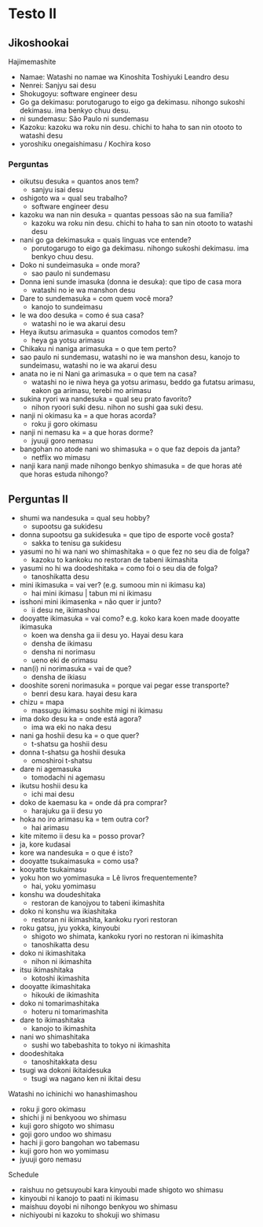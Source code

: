 # Testo II

## Jikoshookai

Hajimemashite

- Namae: Watashi no namae wa Kinoshita Toshiyuki Leandro desu
- Nenrei: Sanjyu sai desu
- Shokugoyu: software engineer desu
- Go ga dekimasu: porutogarugo to eigo ga dekimasu. nihongo sukoshi dekimasu. ima benkyo chuu desu.
- ni sundemasu: São Paulo ni sundemasu
- Kazoku: kazoku wa roku nin desu. chichi to haha to san nin otooto to watashi desu
- yoroshiku onegaishimasu / Kochira koso

### Perguntas

- oikutsu desuka = quantos anos tem?
  - sanjyu isai desu
- oshigoto wa = qual seu trabalho?
  - software engineer desu
- kazoku wa nan nin desuka = quantas pessoas são na sua familia?
  - kazoku wa roku nin desu. chichi to haha to san nin otooto to watashi desu
- nani go ga dekimasuka = quais linguas vce entende?
  - porutogarugo to eigo ga dekimasu. nihongo sukoshi dekimasu. ima benkyo chuu desu.
- Doko ni sundeimasuka = onde mora?
  - sao paulo ni sundemasu
- Donna ieni sunde imasuka (donna ie desuka): que tipo de casa mora
  - watashi no ie wa manshon desu
- Dare to sundemasuka = com quem você mora?
  - kanojo to sundeimasu
- Ie wa doo desuka = como é sua casa?
  - watashi no ie wa akarui desu
- Heya ikutsu arimasuka = quantos comodos tem?
  - heya ga yotsu arimasu
- Chikaku ni naniga arimasuka = o que tem perto?
- sao paulo ni sundemasu, watashi no ie wa manshon desu, kanojo to sundeimasu, watashi no ie wa akarui desu
- anata no ie ni Nani ga arimasuka = o que tem na casa?
  - watashi no ie niwa heya ga yotsu arimasu, beddo ga futatsu arimasu, eakon ga arimasu, terebi mo arimasu
- sukina ryori wa nandesuka = qual seu prato favorito?
  - nihon ryoori suki desu. nihon no sushi gaa suki desu.
- nanji ni okimasu ka = a que horas acorda?
  - roku ji goro okimasu
- nanji ni nemasu ka = a que horas dorme?
  - jyuuji goro nemasu
- bangohan no atode nani wo shimasuka = o que faz depois da janta?
  - netflix wo mimasu
- nanji kara nanji made nihongo benkyo shimasuka = de que horas até que horas estuda nihongo?

## Perguntas II

- shumi wa nandesuka = qual seu hobby?
  - supootsu ga sukidesu
- donna supootsu ga sukidesuka = que tipo de esporte você gosta?
  - sakka to tenisu ga sukidesu
- yasumi no hi wa nani wo shimashitaka = o que fez no seu dia de folga?
  - kazoku to kankoku no restoran de tabeni ikimashita
- yasumi no hi wa doodeshitaka = como foi o seu dia de folga?
  - tanoshikatta desu
- mini ikimasuka = vai ver? (e.g. sumoou min ni ikimasu ka)
  - hai mini ikimasu | tabun mi ni ikimasu
- isshoni mini ikimasenka = não quer ir junto?
  - ii desu ne, ikimashou
- dooyatte ikimasuka = vai como? e.g. koko kara koen made dooyatte ikimasuka
  - koen wa densha ga ii desu yo. Hayai desu kara
  - densha de ikimasu
  - densha ni norimasu
  - ueno eki de orimasu
- nan(i) ni norimasuka = vai de que?
  - densha de ikiasu
- dooshite soreni norimasuka = porque vai pegar esse transporte?
  - benri desu kara. hayai desu kara
- chizu = mapa
  - massugu ikimasu soshite migi ni ikimasu
- ima doko desu ka = onde está agora?
  - ima wa eki no naka desu
- nani ga hoshii desu ka = o que quer?
  - t-shatsu ga hoshii desu
- donna t-shatsu ga hoshii desuka
  - omoshiroi t-shatsu
- dare ni agemasuka
  - tomodachi ni agemasu
- ikutsu hoshii desu ka
  - ichi mai desu
- doko de kaemasu ka = onde dá pra comprar?
  - harajuku ga ii desu yo
- hoka no iro arimasu ka = tem outra cor?
  - hai arimasu
- kite mitemo ii desu ka = posso provar?
- ja, kore kudasai
- kore wa nandesuka = o que é isto?
- dooyatte tsukaimasuka = como usa?
- kooyatte tsukaimasu
- yoku hon wo yomimasuka = Lê livros frequentemente?
  - hai, yoku yomimasu
- konshu wa doudeshitaka
  - restoran de kanojyou to tabeni ikimashita
- doko ni konshu wa ikiashitaka
  - restoran ni ikimashita, kankoku ryori restoran
- roku gatsu, jyu yokka, kinyoubi
  - shigoto wo shimata, kankoku ryori no restoran ni ikimashita
  - tanoshikatta desu
- doko ni ikimashitaka
  - nihon ni ikimashita
- itsu ikimashitaka
  - kotoshi ikimashita
- dooyatte ikimashitaka
  - hikouki de ikimashita
- doko ni tomarimashitaka
  - hoteru ni tomarimashita
- dare to ikimashitaka
  - kanojo to ikimashita
- nani wo shimashitaka
  - sushi wo tabebashita to tokyo ni ikimashita
- doodeshitaka
  - tanoshitakkata desu
- tsugi wa dokoni ikitaidesuka
  - tsugi wa nagano ken ni ikitai desu

Watashi no ichinichi wo hanashimashou

- roku ji goro okimasu
- shichi ji ni benkyoou wo shimasu
- kuji goro shigoto wo shimasu
- goji goro undoo wo shimasu
- hachi ji goro bangohan wo tabemasu
- kuji goro hon wo yomimasu
- jyuuji goro nemasu

Schedule

- raishuu no getsuyoubi kara kinyoubi made shigoto wo shimasu
- kinyoubi ni kanojo to paati ni ikimasu
- maishuu doyobi ni nihongo benkyou wo shimasu
- nichiyoubi ni kazoku to shokuji wo shimasu
